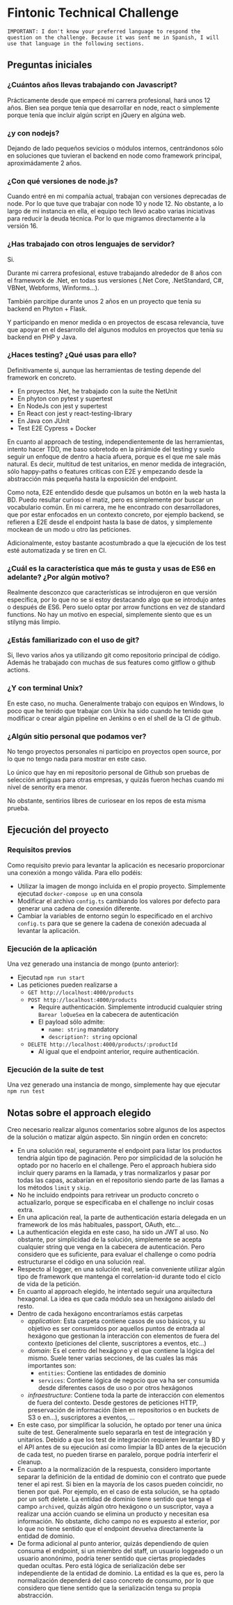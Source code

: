# Fintonic Technical Challenge

```
IMPORTANT: I don't know your preferred language to respond the question on the challenge. Because it was sent me in Spanish, I will use that language in the following sections.
```

## Preguntas iniciales

### ¿Cuántos años llevas trabajando con Javascript?

Prácticamente desde que empecé mi carrera profesional, hará unos 12 años. Bien sea porque tenía que desarrollar en node, react o simplemente porque tenía que incluir algún script en jQuery en algúna web.

### ¿y con nodejs?

Dejando de lado pequeños sevicios o módulos internos, centrándonos sólo en soluciones que tuvieran el backend en node como framework principal, aproximádamente 2 años.

### ¿Con qué versiones de node.js?

Cuando entré en mi compañía actual, trabajan con versiones deprecadas de node. Por lo que tuve que trabajar con node 10 y node 12. No obstante, a lo largo de mi instancia en ella, el equipo tech llevó acabo varias iniciativas para reducir la deuda técnica. Por lo que migramos directamente a la versión 16.

### ¿Has trabajado con otros lenguajes de servidor?

Si.

Durante mi carrera profesional, estuve trabajando alrededor de 8 años con el framework de .Net, en todas sus versiones (.Net Core, .NetStandard, C#, VBNet, Webforms, Winforms...).

También parcitipe durante unos 2 años en un proyecto que tenía su backend en Phyton + Flask.

Y participando en menor medida o en proyectos de escasa relevancia, tuve que apoyar en el desarrollo del algunos modulos en proyectos que tenía su backend en PHP y Java.

### ¿Haces testing? ¿Qué usas para ello?

Definitivamente si, aunque las herramientas de testing depende del framework en concreto.

- En proyectos .Net, he trabajado con la suite the NetUnit
- En phyton con pytest y supertest
- En NodeJs con jest y supertest
- En React con jest y react-testing-library
- En Java con JUnit
- Test E2E Cypress + Docker

En cuanto al approach de testing, independientemente de las herramientas, intento hacer TDD, me baso sobretodo en la pirámide del testing y suelo seguir un enfoque de dentro a hacia afuera, porque es el que me sale más natural. Es decir, multitud de test unitarios, en menor medida de integración, sólo happy-paths o features críticas con E2E y empezando desde la abstracción más pequeña hasta la exposición del endpoint.

Como nota, E2E entendido desde que pulsamos un botón en la web hasta la BD. Puedo resultar curioso el matiz, pero es simplemente por buscar un vocabulario común. En mi carrera, me he encontrado con desarrolladores, que por estar enfocados en un contexto concreto, por ejemplo backend, se refieren a E2E desde el endpoint hasta la base de datos, y simplemente mockean de un modo u otro las peticiones.

Adicionalmente, estoy bastante acostumbrado a que la ejecución de los test esté automatizada y se tiren en CI.

### ¿Cuál es la característica que más te gusta y usas de ES6 en adelante? ¿Por algún motivo?

Realmente desconzco que características se introdujeron en que versión específica, por lo que no se si estoy destacando algo que se introdujo antes o después de ES6. Pero suelo optar por arrow functions en vez de standard functions. No hay un motivo en especial, simplemente siento que es un stilyng más limpio.

### ¿Estás familiarizado con el uso de git?

Si, llevo varios años ya utilizando git como repositorio principal de código. Además he trabajado con muchas de sus features como gitflow o github actions.

### ¿Y con terminal Unix?

En este caso, no mucha. Generalmente trabajo con equipos en Windows, lo poco que he tenido que trabajar con Unix ha sido cuando he tenido que modificar o crear algún pipeline en Jenkins o en el shell de la CI de github.

### ¿Algún sitio personal que podamos ver?

No tengo proyectos personales ni participo en proyectos open source, por lo que no tengo nada para mostrar en este caso.

Lo único que hay en mi repositorio personal de Github son pruebas de selección antiguas para otras empresas, y quizás fueron hechas cuando mi nivel de senority era menor.

No obstante, sentirios libres de curiosear en los repos de esta misma prueba.

## Ejecución del proyecto

### Requisitos previos

Como requisito previo para levantar la aplicación es necesario proporcionar una conexión a mongo válida. Para ello podéis:

- Utilizar la imagen de mongo incluida en el propio proyecto. Simplemente ejecutad `docker-compose up` en una consola
- Modificar el archivo `config.ts` cambiando los valores por defecto para generar una cadena de conexión diferente.
- Cambiar la variables de entorno según lo especificado en el archivo `config.ts` para que se genere la cadena de conexión adecuada al levantar la aplicación.

### Ejecución de la aplicación

Una vez generado una instancia de mongo (punto anterior):

- Ejecutad `npm run start`
- Las peticiones pueden realizarse a
  - `GET http://localhost:4000/products`
  - `POST http://localhost:4000/products`
    - Require authenticación. Simplemente introducid cualquier string `Barear loQueSea` en la cabecera de autenticación
    - El payload sólo admite:
      - `name: string` mandatory
      - `description?: string` opcional
  - `DELETE http://localhost:4000/products/:productId`
    - Al igual que el endpoint anterior, require authenticación.

### Ejecución de la suite de test

Una vez generado una instancia de mongo, simplemente hay que ejecutar `npm run test`

## Notas sobre el approach elegido

Creo necesario realizar algunos comentarios sobre algunos de los aspectos de la solución o matizar algún aspecto. Sin ningún orden en concreto:

- En una solución real, seguramente el endpoint para listar los productos tendría algún tipo de paginación. Pero por simplicidad de la solución he optado por no hacerlo en el challenge. Pero el approach hubiera sido incluir query params en la llamada, y tras normalizarlos y pasar por todas las capas, acabarían en el repositorio siendo parte de las llamas a los métodos `limit` y `skip`.
- No he incluido endpoints para retrivear un producto concreto o actualizarlo, porque se especificaba en el challenge no incluir cosas extra.
- En una aplicación real, la parte de authenticación estaría delegada en un framework de los más habituales, passport, OAuth, etc...
- La authenticación elegida en este caso, ha sido un JWT al uso. No obstante, por simplicidad de la solución, simplemente se acepta cualquier string que venga en la cabecera de autenticación. Pero considero que es suficiente, para evaluar el challenge o como podría estructurarse el código en una solución real.
- Respecto al logger, en una solución real, sería conveniente utilizar algún tipo de framework que mantenga el correlation-id durante todo el ciclo de vida de la petición.
- En cuanto al approach elegido, he intentado seguir una arquitectura hexagonal. La idea es que cada módulo sea un hexágono aislado del resto.
- Dentro de cada hexágono encontraríamos estás carpetas
  - _application_: Esta carpeta contiene casos de uso básicos, y su objetivo es ser consumidos por aquellos puntos de entrada al hexágono que gestionan la interacción con elementos de fuera del contexto (peticiones del cliente, suscriptores a eventos, etc...)
  - _domain_: Es el centro del hexágono y el que contiene la lógica del mismo. Suele tener varias secciones, de las cuales las más importantes son:
    - `entities`: Contiene las entidades de dominio
    - `services`: Contiene lógica de negocio que va ha ser consumida desde diferentes casos de uso o por otros hexágonos
  - _infraestructure_: Contiene toda la parte de interacción con elementos de fuera del contexto. Desde gestores de peticiones HTTP, preservación de información (bien en repositorios o en buckets de S3 o en...), suscriptores a eventos, ...
- En este caso, por simplificar la solución, he optado por tener una única suite de test. Generalmente suelo separarla en test de integración y unitarios. Debido a que los test de integración requieren levantar la BD y el API antes de su ejecución así como limpiar la BD antes de la ejecución de cada test, no pueden tirarse en paralelo, porque podría interferir el cleanup.
- En cuanto a la normalización de la respuesta, considero importante separar la definición de la entidad de dominio con el contrato que puede tener el api rest. Si bien en la mayoría de los casos pueden coincidir, no tienen por qué. Por ejemplo, en el caso de esta solución, se ha optado por un soft delete. La entidad de dominio tiene sentido que tenga el campo `archived`, quizás algún otro hexágono o un suscriptor, vaya a realizar una acción cuando se elimina un producto y necesitan esa información. No obstante, dicho campo no es expuesto al exterior, por lo que no tiene sentido que el endpoint devuelva directamente la entidad de dominio.
- De forma adicional al punto anterior, quizás dependiendo de quien consuma el endpoint, si un miembro del staff, un usuario loggeado o un usuario anonónimo, podría tener sentido que ciertas propiedades quedan ocultas. Pero está lógica de serialización debe ser independiente de la entidad de dominio. La entidad es la que es, pero la normalización dependerá del caso concreto de consumo, por lo que considero que tiene sentido que la serialización tenga su propia abstracción.
